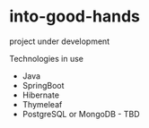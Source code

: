 # into-good-hands

project under development

Technologies in use
* Java 
* SpringBoot
* Hibernate
* Thymeleaf
* PostgreSQL or MongoDB - TBD
